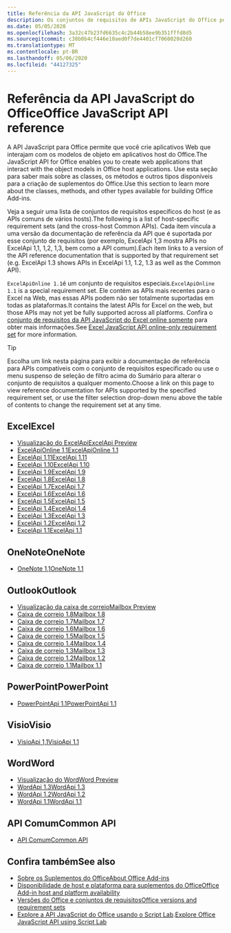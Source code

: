 ```yaml
---
title: Referência da API JavaScript do Office
description: Os conjuntos de requisitos de APIs JavaScript do Office por host.
ms.date: 05/05/2020
ms.openlocfilehash: 3a32c47b23fd6635c4c2b44b58ee9b351fffd8d5
ms.sourcegitcommit: c38b0b4cf446e10aed0f7de4401cf7060020d260
ms.translationtype: MT
ms.contentlocale: pt-BR
ms.lasthandoff: 05/06/2020
ms.locfileid: "44127325"
---
```

# <a name="office-javascript-api-reference"></a><span data-ttu-id="34d71-103">Referência da API JavaScript do Office</span><span class="sxs-lookup"><span data-stu-id="34d71-103">Office JavaScript API reference</span></span>

<span data-ttu-id="34d71-104">A API JavaScript para Office permite que você crie aplicativos Web que interajam com os modelos de objeto em aplicativos host do Office.</span><span class="sxs-lookup"><span data-stu-id="34d71-104">The JavaScript API for Office enables you to create web applications that interact with the object models in Office host applications.</span></span> <span data-ttu-id="34d71-105">Use esta seção para saber mais sobre as classes, os métodos e outros tipos disponíveis para a criação de suplementos do Office.</span><span class="sxs-lookup"><span data-stu-id="34d71-105">Use this section to learn more about the classes, methods, and other types available for building Office Add-ins.</span></span>

<span data-ttu-id="34d71-106">Veja a seguir uma lista de conjuntos de requisitos específicos do host (e as APIs comuns de vários hosts).</span><span class="sxs-lookup"><span data-stu-id="34d71-106">The following is a list of host-specific requirement sets (and the cross-host Common APIs).</span></span> <span data-ttu-id="34d71-107">Cada item vincula a uma versão da documentação de referência da API que é suportada por esse conjunto de requisitos (por exemplo, ExcelApi 1,3 mostra APIs no ExcelApi 1,1, 1,2, 1,3, bem como a API comum).</span><span class="sxs-lookup"><span data-stu-id="34d71-107">Each item links to a version of the API reference documentation that is supported by that requirement set (e.g. ExcelApi 1.3 shows APIs in ExcelApi 1.1, 1.2, 1.3 as well as the Common API).</span></span>

<span data-ttu-id="34d71-108">`ExcelApiOnline 1.1`é um conjunto de requisitos especiais.</span><span class="sxs-lookup"><span data-stu-id="34d71-108">`ExcelApiOnline 1.1` is a special requirement set.</span></span> <span data-ttu-id="34d71-109">Ele contém as APIs mais recentes para o Excel na Web, mas essas APIs podem não ser totalmente suportadas em todas as plataformas.</span><span class="sxs-lookup"><span data-stu-id="34d71-109">It contains the latest APIs for Excel on the web, but those APIs may not yet be fully supported across all platforms.</span></span> <span data-ttu-id="34d71-110">Confira o [conjunto de requisitos da API JavaScript do Excel online somente](/office/dev/add-ins/reference/requirement-sets/excel-api-online-requirement-set) para obter mais informações.</span><span class="sxs-lookup"><span data-stu-id="34d71-110">See [Excel JavaScript API online-only requirement set](/office/dev/add-ins/reference/requirement-sets/excel-api-online-requirement-set) for more information.</span></span>

> [!TIP]
> <span data-ttu-id="34d71-111">Escolha um link nesta página para exibir a documentação de referência para APIs compatíveis com o conjunto de requisitos especificado ou use o menu suspenso de seleção de filtro acima do Sumário para alterar o conjunto de requisitos a qualquer momento.</span><span class="sxs-lookup"><span data-stu-id="34d71-111">Choose a link on this page to view reference documentation for APIs supported by the specified requirement set, or use the filter selection drop-down menu above the table of contents to change the requirement set at any time.</span></span>

## <a name="excel"></a><span data-ttu-id="34d71-112">Excel</span><span class="sxs-lookup"><span data-stu-id="34d71-112">Excel</span></span>

- [<span data-ttu-id="34d71-113">Visualização do ExcelApi</span><span class="sxs-lookup"><span data-stu-id="34d71-113">ExcelApi Preview</span></span>](/javascript/api/excel?view=excel-js-preview)
- [<span data-ttu-id="34d71-114">ExcelApiOnline 1,1</span><span class="sxs-lookup"><span data-stu-id="34d71-114">ExcelApiOnline 1.1</span></span>](/javascript/api/excel?view=excel-js-online)
- [<span data-ttu-id="34d71-115">ExcelApi 1,11</span><span class="sxs-lookup"><span data-stu-id="34d71-115">ExcelApi 1.11</span></span>](/javascript/api/excel?view=excel-js-1.11)
- [<span data-ttu-id="34d71-116">ExcelApi 1.10</span><span class="sxs-lookup"><span data-stu-id="34d71-116">ExcelApi 1.10</span></span>](/javascript/api/excel?view=excel-js-1.10)
- [<span data-ttu-id="34d71-117">ExcelApi 1.9</span><span class="sxs-lookup"><span data-stu-id="34d71-117">ExcelApi 1.9</span></span>](/javascript/api/excel?view=excel-js-1.9)
- [<span data-ttu-id="34d71-118">ExcelApi 1.8</span><span class="sxs-lookup"><span data-stu-id="34d71-118">ExcelApi 1.8</span></span>](/javascript/api/excel?view=excel-js-1.8)
- [<span data-ttu-id="34d71-119">ExcelApi 1.7</span><span class="sxs-lookup"><span data-stu-id="34d71-119">ExcelApi 1.7</span></span>](/javascript/api/excel?view=excel-js-1.7)
- [<span data-ttu-id="34d71-120">ExcelApi 1.6</span><span class="sxs-lookup"><span data-stu-id="34d71-120">ExcelApi 1.6</span></span>](/javascript/api/excel?view=excel-js-1.6)
- [<span data-ttu-id="34d71-121">ExcelApi 1.5</span><span class="sxs-lookup"><span data-stu-id="34d71-121">ExcelApi 1.5</span></span>](/javascript/api/excel?view=excel-js-1.5)
- [<span data-ttu-id="34d71-122">ExcelApi 1.4</span><span class="sxs-lookup"><span data-stu-id="34d71-122">ExcelApi 1.4</span></span>](/javascript/api/excel?view=excel-js-1.4)
- [<span data-ttu-id="34d71-123">ExcelApi 1.3</span><span class="sxs-lookup"><span data-stu-id="34d71-123">ExcelApi 1.3</span></span>](/javascript/api/excel?view=excel-js-1.3)
- [<span data-ttu-id="34d71-124">ExcelApi 1.2</span><span class="sxs-lookup"><span data-stu-id="34d71-124">ExcelApi 1.2</span></span>](/javascript/api/excel?view=excel-js-1.2)
- [<span data-ttu-id="34d71-125">ExcelApi 1.1</span><span class="sxs-lookup"><span data-stu-id="34d71-125">ExcelApi 1.1</span></span>](/javascript/api/excel?view=excel-js-1.1)

## <a name="onenote"></a><span data-ttu-id="34d71-126">OneNote</span><span class="sxs-lookup"><span data-stu-id="34d71-126">OneNote</span></span>

- [<span data-ttu-id="34d71-127">OneNote 1,1</span><span class="sxs-lookup"><span data-stu-id="34d71-127">OneNote 1.1</span></span>](/javascript/api/onenote?view=onenote-js-1.1)

## <a name="outlook"></a><span data-ttu-id="34d71-128">Outlook</span><span class="sxs-lookup"><span data-stu-id="34d71-128">Outlook</span></span>

- [<span data-ttu-id="34d71-129">Visualização da caixa de correio</span><span class="sxs-lookup"><span data-stu-id="34d71-129">Mailbox Preview</span></span>](/javascript/api/outlook?view=outlook-js-preview)
- [<span data-ttu-id="34d71-130">Caixa de correio 1.8</span><span class="sxs-lookup"><span data-stu-id="34d71-130">Mailbox 1.8</span></span>](/javascript/api/outlook?view=outlook-js-1.8)
- [<span data-ttu-id="34d71-131">Caixa de correio 1.7</span><span class="sxs-lookup"><span data-stu-id="34d71-131">Mailbox 1.7</span></span>](/javascript/api/outlook?view=outlook-js-1.7)
- [<span data-ttu-id="34d71-132">Caixa de correio 1.6</span><span class="sxs-lookup"><span data-stu-id="34d71-132">Mailbox 1.6</span></span>](/javascript/api/outlook?view=outlook-js-1.6)
- [<span data-ttu-id="34d71-133"> Caixa de correio 1.5</span><span class="sxs-lookup"><span data-stu-id="34d71-133">Mailbox 1.5</span></span>](/javascript/api/outlook?view=outlook-js-1.5)
- [<span data-ttu-id="34d71-134"> Caixa de correio 1.4</span><span class="sxs-lookup"><span data-stu-id="34d71-134">Mailbox 1.4</span></span>](/javascript/api/outlook?view=outlook-js-1.4)
- [<span data-ttu-id="34d71-135"> Caixa de correio 1.3</span><span class="sxs-lookup"><span data-stu-id="34d71-135">Mailbox 1.3</span></span>](/javascript/api/outlook?view=outlook-js-1.3)
- [<span data-ttu-id="34d71-136">Caixa de correio 1.2</span><span class="sxs-lookup"><span data-stu-id="34d71-136">Mailbox 1.2</span></span>](/javascript/api/outlook?view=outlook-js-1.2)
- [<span data-ttu-id="34d71-137"> Caixa de correio 1.1</span><span class="sxs-lookup"><span data-stu-id="34d71-137">Mailbox 1.1</span></span>](/javascript/api/outlook?view=outlook-js-1.1)

## <a name="powerpoint"></a><span data-ttu-id="34d71-138">PowerPoint</span><span class="sxs-lookup"><span data-stu-id="34d71-138">PowerPoint</span></span>

- [<span data-ttu-id="34d71-139">PowerPointApi 1.1</span><span class="sxs-lookup"><span data-stu-id="34d71-139">PowerPointApi 1.1</span></span>](/javascript/api/powerpoint?view=powerpoint-js-1.1)

## <a name="visio"></a><span data-ttu-id="34d71-140">Visio</span><span class="sxs-lookup"><span data-stu-id="34d71-140">Visio</span></span>

- [<span data-ttu-id="34d71-141">VisioApi 1,1</span><span class="sxs-lookup"><span data-stu-id="34d71-141">VisioApi 1.1</span></span>](/javascript/api/visio?view=visio-js-1.1)

## <a name="word"></a><span data-ttu-id="34d71-142">Word</span><span class="sxs-lookup"><span data-stu-id="34d71-142">Word</span></span>

- [<span data-ttu-id="34d71-143">Visualização do Word</span><span class="sxs-lookup"><span data-stu-id="34d71-143">Word Preview</span></span>](/javascript/api/word?view=word-js-preview)
- [<span data-ttu-id="34d71-144">WordApi 1.3</span><span class="sxs-lookup"><span data-stu-id="34d71-144">WordApi 1.3</span></span>](/javascript/api/word?view=word-js-1.3)
- [<span data-ttu-id="34d71-145">WordApi 1.2</span><span class="sxs-lookup"><span data-stu-id="34d71-145">WordApi 1.2</span></span>](/javascript/api/word?view=word-js-1.2)
- [<span data-ttu-id="34d71-146">WordApi 1.1</span><span class="sxs-lookup"><span data-stu-id="34d71-146">WordApi 1.1</span></span>](/javascript/api/word?view=word-js-1.1)

## <a name="common-api"></a><span data-ttu-id="34d71-147">API Comum</span><span class="sxs-lookup"><span data-stu-id="34d71-147">Common API</span></span>

- [<span data-ttu-id="34d71-148">API Comum</span><span class="sxs-lookup"><span data-stu-id="34d71-148">Common API</span></span>](/javascript/api/office?view=common-js)

## <a name="see-also"></a><span data-ttu-id="34d71-149">Confira também</span><span class="sxs-lookup"><span data-stu-id="34d71-149">See also</span></span>

- [<span data-ttu-id="34d71-150">Sobre os Suplementos do Office</span><span class="sxs-lookup"><span data-stu-id="34d71-150">About Office Add-ins</span></span>](/office/dev/add-ins/overview)
- [<span data-ttu-id="34d71-151">Disponibilidade de host e plataforma para suplementos do Office</span><span class="sxs-lookup"><span data-stu-id="34d71-151">Office Add-in host and platform availability</span></span>](/office/dev/add-ins/overview/office-add-in-availability)
- [<span data-ttu-id="34d71-152">Versões do Office e conjuntos de requisitos</span><span class="sxs-lookup"><span data-stu-id="34d71-152">Office versions and requirement sets</span></span>](/office/dev/add-ins/develop/office-versions-and-requirement-sets)
- <span data-ttu-id="34d71-153">[Explore a API JavaScript do Office usando o Script Lab](/office/dev/add-ins/overview/explore-with-script-lab).</span><span class="sxs-lookup"><span data-stu-id="34d71-153">[Explore Office JavaScript API using Script Lab](/office/dev/add-ins/overview/explore-with-script-lab)</span></span>
